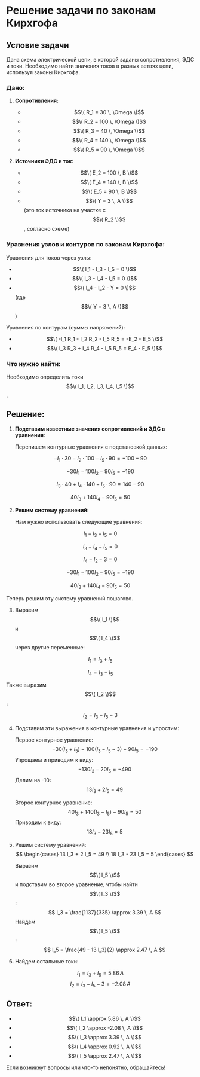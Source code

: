 # Решение задачи по законам Кирхгофа

## Условие задачи

Дана схема электрической цепи, в которой заданы сопротивления, ЭДС и токи. Необходимо найти значения токов в разных ветвях цепи, используя законы Кирхгофа.

### Дано:

1. **Сопротивления:**
   - $$\( R_1 = 30 \, \Omega \)$$
   - $$\( R_2 = 100 \, \Omega \)$$
   - $$\( R_3 = 40 \, \Omega \)$$
   - $$\( R_4 = 140 \, \Omega \)$$
   - $$\( R_5 = 90 \, \Omega \)$$

2. **Источники ЭДС и ток:**
   - $$\( E_2 = 100 \, В \)$$
   - $$\( E_4 = 140 \, В \)$$
   - $$\( E_5 = 90 \, В \)$$
   - $$\( Y = 3 \, A \)$$ (это ток источника на участке с $$\( R_2 \)$$, согласно схеме)

### Уравнения узлов и контуров по законам Кирхгофа:

Уравнения для токов через узлы:
- $$\( I_1 - I_3 - I_5 = 0 \)$$
- $$\( I_3 - I_4 - I_5 = 0 \)$$
- $$\( I_4 - I_2 - Y = 0 \)$$ (где $$\( Y = 3 \, A \)$$)

Уравнения по контурам (суммы напряжений):
- $$\( -I_1 R_1 - I_2 R_2 - I_5 R_5 = -E_2 - E_5 \)$$
- $$\( I_3 R_3 + I_4 R_4 - I_5 R_5 = E_4 - E_5 \)$$

### Что нужно найти:

Необходимо определить токи $$\( I_1, I_2, I_3, I_4, I_5 \)$$.

## Решение:

1. **Подставим известные значения сопротивлений и ЭДС в уравнения:**

   Перепишем контурные уравнения с подстановкой данных:
   
$$
-I_1 \cdot 30 - I_2 \cdot 100 - I_5 \cdot 90 = -100 - 90
$$

$$
-30 I_1 - 100 I_2 - 90 I_5 = -190
$$

$$
I_3 \cdot 40 + I_4 \cdot 140 - I_5 \cdot 90 = 140 - 90
$$

$$
40 I_3 + 140 I_4 - 90 I_5 = 50
$$


2. **Решим систему уравнений:**

   Нам нужно использовать следующие уравнения:

$$
I_1 - I_3 - I_5 = 0
$$

$$
I_3 - I_4 - I_5 = 0
$$

$$
I_4 - I_2 - 3 = 0
$$

$$
-30 I_1 - 100 I_2 - 90 I_5 = -190
$$

$$
40 I_3 + 140 I_4 - 90 I_5 = 50
$$

Теперь решим эту систему уравнений пошагово.

3. Выразим $$\( I_1 \)$$ и $$\( I_4 \)$$ через другие переменные:

$$
I_1 = I_3 + I_5
$$

$$
I_4 = I_3 - I_5
$$

   Также выразим $$\( I_2 \)$$:

   $$
   I_2 = I_3 - I_5 - 3
   $$

4. Подставим эти выражения в контурные уравнения и упростим:

   Первое контурное уравнение:
$$
-30 (I_3 + I_5) - 100 (I_3 - I_5 - 3) - 90 I_5 = -190
$$
   Упрощаем и приводим к виду:
$$
-130 I_3 - 20 I_5 = -490
$$
   Делим на -10:
$$
13 I_3 + 2 I_5 = 49
$$

   Второе контурное уравнение:
$$
40 I_3 + 140 (I_3 - I_5) - 90 I_5 = 50
$$
   Приводим к виду:
$$
18 I_3 - 23 I_5 = 5
$$

5. Решим систему уравнений:
$$
\begin{cases}
13 I_3 + 2 I_5 = 49 \\
18 I_3 - 23 I_5 = 5
\end{cases}
$$

   Выразим $$\( I_5 \)$$ и подставим во второе уравнение, чтобы найти $$\( I_3 \)$$:
$$
I_3 = \frac{1137}{335} \approx 3.39 \, A
$$
   Найдем $$\( I_5 \)$$:
$$
I_5 = \frac{49 - 13 I_3}{2} \approx 2.47 \, A
$$

6. Найдем остальные токи:

$$
I_1 = I_3 + I_5 = 5.86 \, A
$$
$$
I_2 = I_3 - I_5 - 3 = -2.08 \, A
$$

## Ответ:

- $$\( I_1 \approx 5.86 \, A \)$$
- $$\( I_2 \approx -2.08 \, A \)$$
- $$\( I_3 \approx 3.39 \, A \)$$
- $$\( I_4 \approx 0.92 \, A \)$$
- $$\( I_5 \approx 2.47 \, A \)$$

Если возникнут вопросы или что-то непонятно, обращайтесь!
